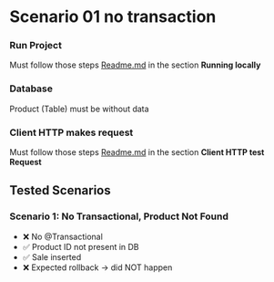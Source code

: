 # Scenario 01 no transaction

### Run Project
Must follow those steps [Readme.md](README.md) in the section **Running locally**

### Database
Product (Table) must be without data

### Client HTTP makes request
Must follow those steps [Readme.md](README.md) in the section **Client HTTP test Request**

## Tested Scenarios

### Scenario 1: No Transactional, Product Not Found

- ❌ No @Transactional
- ✅ Product ID not present in DB
- ✅ Sale inserted
- ❌ Expected rollback → did NOT happen
